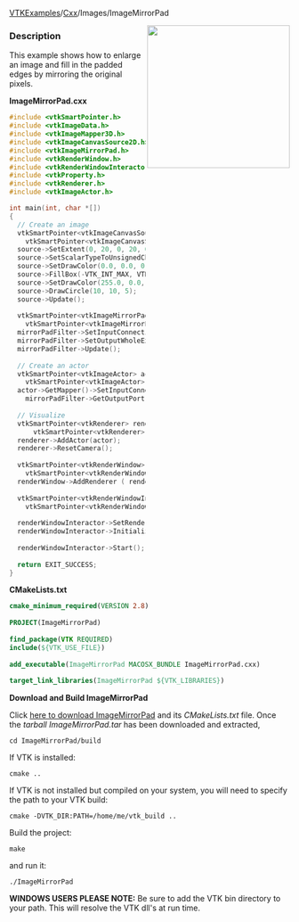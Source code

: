 [VTKExamples](Home)/[Cxx](Cxx)/Images/ImageMirrorPad

<img align="right" src="https://github.com/lorensen/VTKExamples/raw/master/Testing/Baseline/Images/TestImageMirrorPad.png" width="256" />

### Description
This example shows how to enlarge an image and fill in the padded edges by mirroring the original pixels.

**ImageMirrorPad.cxx**
```c++
#include <vtkSmartPointer.h>
#include <vtkImageData.h>
#include <vtkImageMapper3D.h>
#include <vtkImageCanvasSource2D.h>
#include <vtkImageMirrorPad.h>
#include <vtkRenderWindow.h>
#include <vtkRenderWindowInteractor.h>
#include <vtkProperty.h>
#include <vtkRenderer.h>
#include <vtkImageActor.h>

int main(int, char *[])
{
  // Create an image
  vtkSmartPointer<vtkImageCanvasSource2D> source = 
    vtkSmartPointer<vtkImageCanvasSource2D>::New();
  source->SetExtent(0, 20, 0, 20, 0, 0);
  source->SetScalarTypeToUnsignedChar();
  source->SetDrawColor(0.0, 0.0, 0.0, 1.0);
  source->FillBox(-VTK_INT_MAX, VTK_INT_MAX, -VTK_INT_MAX, VTK_INT_MAX);
  source->SetDrawColor(255.0, 0.0, 0.0, 0.5);
  source->DrawCircle(10, 10, 5);
  source->Update();
  
  vtkSmartPointer<vtkImageMirrorPad> mirrorPadFilter = 
    vtkSmartPointer<vtkImageMirrorPad>::New();
  mirrorPadFilter->SetInputConnection(source->GetOutputPort());
  mirrorPadFilter->SetOutputWholeExtent(-10, 30, -10, 30, 0, 0);
  mirrorPadFilter->Update();
  
  // Create an actor
  vtkSmartPointer<vtkImageActor> actor = 
    vtkSmartPointer<vtkImageActor>::New();
  actor->GetMapper()->SetInputConnection(
    mirrorPadFilter->GetOutputPort());
 
  // Visualize
  vtkSmartPointer<vtkRenderer> renderer = 
      vtkSmartPointer<vtkRenderer>::New();
  renderer->AddActor(actor);
  renderer->ResetCamera();
 
  vtkSmartPointer<vtkRenderWindow> renderWindow = 
    vtkSmartPointer<vtkRenderWindow>::New();
  renderWindow->AddRenderer ( renderer );
 
  vtkSmartPointer<vtkRenderWindowInteractor> renderWindowInteractor = 
    vtkSmartPointer<vtkRenderWindowInteractor>::New();
 
  renderWindowInteractor->SetRenderWindow ( renderWindow );
  renderWindowInteractor->Initialize();
 
  renderWindowInteractor->Start();
  
  return EXIT_SUCCESS;
}
```
**CMakeLists.txt**
```cmake
cmake_minimum_required(VERSION 2.8)
 
PROJECT(ImageMirrorPad)
 
find_package(VTK REQUIRED)
include(${VTK_USE_FILE})
 
add_executable(ImageMirrorPad MACOSX_BUNDLE ImageMirrorPad.cxx)
 
target_link_libraries(ImageMirrorPad ${VTK_LIBRARIES})
```

**Download and Build ImageMirrorPad**

Click [here to download ImageMirrorPad](https://github.com/lorensen/VTKWikiExamplesTarballs/raw/master/ImageMirrorPad.tar) and its *CMakeLists.txt* file.
Once the *tarball ImageMirrorPad.tar* has been downloaded and extracted,
```
cd ImageMirrorPad/build 
```
If VTK is installed:
```
cmake ..
```
If VTK is not installed but compiled on your system, you will need to specify the path to your VTK build:
```
cmake -DVTK_DIR:PATH=/home/me/vtk_build ..
```
Build the project:
```
make
```
and run it:
```
./ImageMirrorPad
```
**WINDOWS USERS PLEASE NOTE:** Be sure to add the VTK bin directory to your path. This will resolve the VTK dll's at run time.

